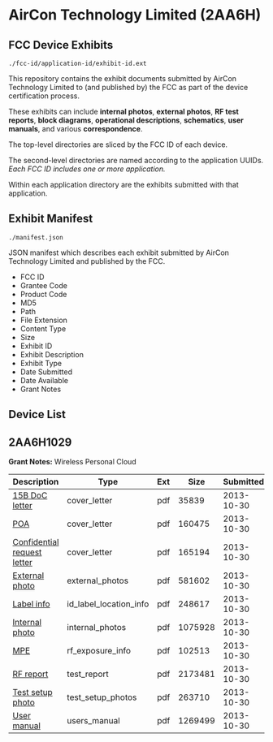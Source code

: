 # AirCon Technology Limited (2AA6H)
## FCC Device Exhibits

```
./fcc-id/application-id/exhibit-id.ext
```

This repository contains the exhibit documents submitted by AirCon Technology Limited to (and published by) the FCC as part of the device certification process.

These exhibits can include **internal photos**, **external photos**, **RF test reports**, **block diagrams**, **operational descriptions**, **schematics**, **user manuals**, and various **correspondence**.

The top-level directories are sliced by the FCC ID of each device.

The second-level directories are named according to the application UUIDs. *Each FCC ID includes one or more application.*

Within each application directory are the exhibits submitted with that application. 

## Exhibit Manifest

```
./manifest.json
```

JSON manifest which describes each exhibit submitted by AirCon Technology Limited and published by the FCC.

- FCC ID
- Grantee Code
- Product Code
- MD5
- Path
- File Extension
- Content Type
- Size
- Exhibit ID
- Exhibit Description
- Exhibit Type
- Date Submitted
- Date Available
- Grant Notes

## Device List
## 2AA6H1029
**Grant Notes:** Wireless Personal Cloud

| Description | Type | Ext | Size | Submitted | Available |
| ----------- | ---- | --- | ---- | --------- | --------- |
| [15B DoC letter](2AA6H1029/0b62c11bf2e464076f93f3f3c9742321/2105681.pdf) | cover_letter | pdf | 35839 | 2013-10-30 | 2013-10-30 |
| [POA](2AA6H1029/0b62c11bf2e464076f93f3f3c9742321/2105682.pdf) | cover_letter | pdf | 160475 | 2013-10-30 | 2013-10-30 |
| [Confidential request letter](2AA6H1029/0b62c11bf2e464076f93f3f3c9742321/2105683.pdf) | cover_letter | pdf | 165194 | 2013-10-30 | 2013-10-30 |
| [External photo](2AA6H1029/0b62c11bf2e464076f93f3f3c9742321/2105690.pdf) | external_photos | pdf | 581602 | 2013-10-30 | 2013-10-30 |
| [Label info](2AA6H1029/0b62c11bf2e464076f93f3f3c9742321/2105692.pdf) | id_label_location_info | pdf | 248617 | 2013-10-30 | 2013-10-30 |
| [Internal photo](2AA6H1029/0b62c11bf2e464076f93f3f3c9742321/2105691.pdf) | internal_photos | pdf | 1075928 | 2013-10-30 | 2013-10-30 |
| [MPE](2AA6H1029/0b62c11bf2e464076f93f3f3c9742321/2105687.pdf) | rf_exposure_info | pdf | 102513 | 2013-10-30 | 2013-10-30 |
| [RF report](2AA6H1029/0b62c11bf2e464076f93f3f3c9742321/2105688.pdf) | test_report | pdf | 2173481 | 2013-10-30 | 2013-10-30 |
| [Test setup photo](2AA6H1029/0b62c11bf2e464076f93f3f3c9742321/2105689.pdf) | test_setup_photos | pdf | 263710 | 2013-10-30 | 2013-10-30 |
| [User manual](2AA6H1029/0b62c11bf2e464076f93f3f3c9742321/2105693.pdf) | users_manual | pdf | 1269499 | 2013-10-30 | 2013-10-30 |
